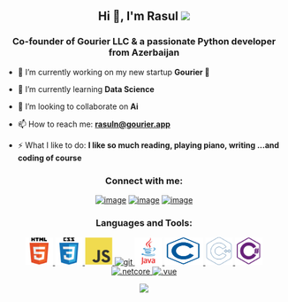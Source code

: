 <h2 align="center">Hi 👋, I'm Rasul <img height="40" src="https://emoji.gg/assets/emoji/7333-parrotdance.gif"></h2>
<h3 align="center">Co-founder of Gourier LLC & a passionate Python developer from Azerbaijan</h3>

- 🔭 I’m currently working on my new startup **Gourier 🚀**

- 🌱 I’m currently learning **Data Science**

- 👯 I’m looking to collaborate on **Ai**

- 📫 How to reach me: **rasuln@gourier.app**

- ⚡ What I like to do: **I like so much reading, playing piano, writing ...and coding of course**

<h3 align="center">Connect with me:</h3>
<div align="center">

[![image](https://img.shields.io/badge/LinkedIn-0077B5?style=for-the-badge&logo=linkedin&logoColor=white)](https://www.linkedin.com/in/fatehmammadli/)
[![image](https://img.shields.io/badge/Instagram-E4405F?style=for-the-badge&logo=instagram&logoColor=white)](https://www.instagram.com/everyonelovesfateh/)
[![image](https://img.shields.io/badge/Gmail-D14836?style=for-the-badge&logo=gmail&logoColor=white)](mailto:fatehshm@code.edu.az)
  
</div>

<h3 align="center">Languages and Tools:</h3>

<p align="center"> 
  <a href="https://www.w3.org/html/" target="_blank"> 
    <img src="https://raw.githubusercontent.com/devicons/devicon/master/icons/html5/html5-original-wordmark.svg" alt="html5" width="50" height="50"/> 
  </a>
  <a href="https://www.w3schools.com/css/" target="_blank"> 
    <img src="https://raw.githubusercontent.com/devicons/devicon/master/icons/css3/css3-original-wordmark.svg" alt="css3" width="50" height="50"/> 
  </a>  
  <a href="https://developer.mozilla.org/en-US/docs/Web/JavaScript" target="_blank"> 
    <img src="https://raw.githubusercontent.com/devicons/devicon/master/icons/javascript/javascript-original.svg" alt="javascript" width="50" height="50"/> 
  </a> 
  <a href="https://git-scm.com/" target="_blank"> 
    <img src="https://www.vectorlogo.zone/logos/git-scm/git-scm-icon.svg" alt="git" width="50" height="50"/> 
  </a>
  <a href="https://www.java.com/en/">
  <img src="https://github.com/devicons/devicon/blob/master/icons/java/java-original-wordmark.svg" alt="git" width="50" height="50" />
  </a>
  <a href="https://www.w3schools.com/c/">
  <img src="https://github.com/devicons/devicon/blob/master/icons/c/c-line.svg" alt="git" width="70" height="50" />
  </a>
  <a href="https://www.w3schools.com/cpp/">
  <img src="https://github.com/devicons/devicon/blob/master/icons/cplusplus/cplusplus-line.svg" alt="git" width="50" height="50" />
  </a>
  <a href="https://www.w3schools.com/cs/index.php">
  <img src="https://github.com/devicons/devicon/blob/master/icons/csharp/csharp-line.svg" alt="git" width="50" height="50" />
  </a>
  <a href="https://www.google.com/url?sa=t&rct=j&q=&esrc=s&source=web&cd=&cad=rja&uact=8&ved=2ahUKEwjuhOWN7ar6AhV_QvEDHa7FCOwQFnoECA0QAQ&url=https%3A%2F%2Fdotnet.microsoft.com%2F&usg=AOvVaw2KiTYrqZvk675vkJ1EuZGT">
  <img src="https://cdn.jsdelivr.net/gh/devicons/devicon/icons/dotnetcore/dotnetcore-original.svg" alt=".netcore" width="50" height="50"/>       
  </a>
  <a href="vuejs.org">
    <img src="https://cdn.jsdelivr.net/gh/devicons/devicon/icons/vuejs/vuejs-original.svg" alt=".vue" width="50" height="50" />
  </a>
</p>

<p align= "center">
  <img height= "150" src="https://github-readme-stats.vercel.app/api/top-langs/?username=fatehmm&theme=react&layout=compact" />
</p>
